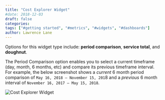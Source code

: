 ```yaml
---
title: "Cost Explorer Widget"
#date: 2018-12-03
draft: false
categories:
tags: ["#getting started", "#metrics", "#widgets", "#dashboards"]
author: Lawrence Lane
---
```


Options for this widget type include: **period comparison**, **service total**, and **doughnut**.

The Period Comparison option enables you to select a current timeframe (day, month, 6 months, etc) and compare its previous timeframe interval. For example, the below screenshot shows a _current_ 6 month period comparison of `May 16, 2018 – November 15, 201`8 and a _previous_ 6 month interval of `November 16, 2017 – May 15, 2018`.

![Cost Explorer Widget](/images/cost-explorer-widget/cost-explorer-widget.png)

